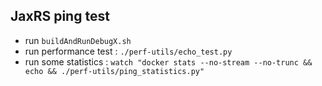 ## JaxRS ping test
* run `buildAndRunDebugX.sh`
* run performance test : `./perf-utils/echo_test.py`
* run some statistics : `watch "docker stats --no-stream --no-trunc && echo && ./perf-utils/ping_statistics.py" `
